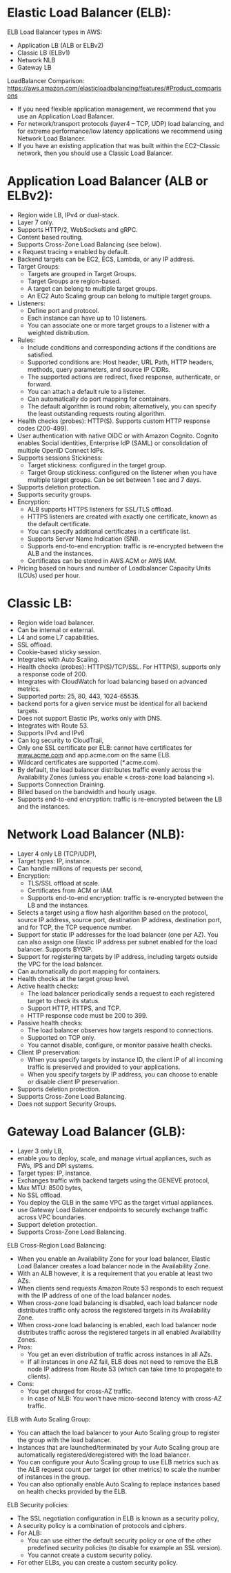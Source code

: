 # Elastic Load Balancer (ELB):

ELB Load Balancer types in AWS:
- Application LB (ALB or ELBv2)
- Classic LB (ELBv1)
- Network NLB
- Gateway LB

LoadBalancer Comparison: https://aws.amazon.com/elasticloadbalancing/features/#Product_comparisons
- If you need flexible application management, we recommend that you use an Application Load Balancer.
- For network/transport protocols (layer4 – TCP, UDP) load balancing, and for extreme performance/low latency applications we recommend using Network Load Balancer.
- If you have an existing application that was built within the EC2-Classic network, then you should use a Classic Load Balancer.


# Application Load Balancer (ALB or ELBv2):
- Region wide LB, IPv4 or dual-stack.
- Layer 7 only.
- Supports HTTP/2, WebSockets and gRPC.
- Content based routing.
- Supports Cross-Zone Load Balancing (see below).
- « Request tracing » enabled by default.
- Backend targets can be EC2, ECS, Lambda, or any IP address.
- Target Groups:
	- Targets are grouped in Target Groups.
	- Target Groups are region-based.
	- A target can belong to multiple target groups.
	- An EC2 Auto Scaling group can belong to multiple target groups.
- Listeners:
	- Define port and protocol.
	- Each instance can have up to 10 listeners.
	- You can associate one or more target groups to a listener with a weighted distribution.
- Rules: 
	- Include conditions and corresponding actions if the conditions are satisfied. 
	- Supported conditions are: Host header, URL Path, HTTP headers, methods, query parameters, and source IP CIDRs. 
	- The supported actions are redirect, fixed response, authenticate, or forward. 
	- You can attach a default rule to a listener.
	- Can automatically do port mapping for containers.
	- The default algorithm is round robin; alternatively, you can specify the least outstanding requests routing algorithm. 
- Health checks (probes): HTTP(S). Supports custom HTTP response codes (200-499).
- User authentication with native OIDC or with Amazon Cognito. Cognito enables Social identities, Enterprise IdP (SAML) or consolidation of multiple OpenID Connect IdPs.
- Supports sessions Stickiness:
	- Target stickiness: configured in the target group.
	- Target Group stickiness: configured on the listener when you have multiple target groups. Can be set between 1 sec and 7 days.
- Supports deletion protection.
- Supports security groups.
- Encryption:
	- ALB supports HTTPS listeners for SSL/TLS offload.
	- HTTPS listeners are created with exactly one certificate, known as the default certificate. 
	- You can specify additional certificates in a certificate list.
	- Supports Server Name Indication (SNI).
	- Supports end-to-end encryption: traffic is re-encrypted between the ALB and the instances.
	- Certificates can be stored in AWS ACM or AWS IAM.
- Pricing based on hours and number of Loadbalancer Capacity Units (LCUs) used per hour.



# Classic LB:
- Region wide load balancer.
- Can be internal or external.
- L4 and some L7 capabilities.
- SSL offload.
- Cookie-based sticky session.
- Integrates with Auto Scaling.
- Health checks (probes): HTTP(S)/TCP/SSL. For HTTP(S), supports only a response code of 200.
- Integrates with CloudWatch for load balancing based on advanced metrics.
- Supported ports: 25, 80, 443, 1024-65535. 
- backend ports for a given service must be identical for all backend targets.
- Does not support Elastic IPs, works only with DNS.
- Integrates with Route 53.
- Supports IPv4 and IPv6
- Can log security to CloudTrail,
- Only one SSL certificate per ELB: cannot have certificates for www.acme.com and app.acme.com on the same ELB.
- Wildcard certificates are supported (*.acme.com).
- By default, the load balancer distributes traffic evenly across the Availability Zones (unless you enable « cross-zone load balancing »).
- Supports Connection Draining.
- Billed based on the bandwidth and hourly usage.
- Supports end-to-end encryption: traffic is re-encrypted between the LB and the instances.


# Network Load Balancer (NLB):
- Layer 4 only LB (TCP/UDP),
- Target types: IP, instance.
- Can handle millions of requests per second,
- Encryption:
	- TLS/SSL offload at scale.
	- Certificates from ACM or IAM.
	- Supports end-to-end encryption: traffic is re-encrypted between the LB and the instances.
- Selects a target using a flow hash algorithm based on the protocol, source IP address, source port, destination IP address, destination port, and for TCP, the TCP sequence number. 
- Support for static IP addresses for the load balancer (one per AZ). You can also assign one Elastic IP address per subnet enabled for the load balancer. Supports BYOIP.
- Support for registering targets by IP address, including targets outside the VPC for the load balancer.
- Can automatically do port mapping for containers. 
- Health checks at the target group level.
- Active health checks:
	- The load balancer periodically sends a request to each registered target to check its status.
	- Support HTTP, HTTPS, and TCP.
	- HTTP response code must be 200 to 399. 
- Passive health checks:
	- The load balancer observes how targets respond to connections.
	- Supported on TCP only.
	- You cannot disable, configure, or monitor passive health checks. 
- Client IP preservation:
	- When you specify targets by instance ID, the client IP of all incoming traffic is preserved and provided to your applications.
	- When you specify targets by IP address, you can choose to enable or disable client IP preservation.
- Supports deletion protection.
- Supports Cross-Zone Load Balancing.
- Does not support Security Groups.


# Gateway Load Balancer (GLB):
- Layer 3 only LB,
- enable you to deploy, scale, and manage virtual appliances, such as FWs, IPS and DPI systems.
- Target types: IP, instance.
- Exchanges traffic with backend targets using the GENEVE protocol,
- Max MTU: 8500 bytes,
- No SSL offload.
- You deploy the GLB in the same VPC as the target virtual appliances. 
- use Gateway Load Balancer endpoints to securely exchange traffic across VPC boundaries. 
- Support deletion protection.
- Supports Cross-Zone Load Balancing.

ELB Cross-Region Load Balancing:
- When you enable an Availability Zone for your load balancer, Elastic Load Balancer creates a load balancer node in the Availability Zone. 
- With an ALB however, it is a requirement that you enable at least two AZs.
- When clients send requests Amazon Route 53 responds to each request with the IP address of one of the load balancer nodes.
- When cross-zone load balancing is disabled, each load balancer node distributes traffic only across the registered targets in its Availability Zone. 
- When cross-zone load balancing is enabled, each load balancer node distributes traffic across the registered targets in all enabled Availability Zones. 
- Pros:
	- You get an even distribution of traffic across instances in all AZs.
	- If all instances in one AZ fail, ELB does not need to remove the ELB node IP address from Route 53 (which can take time to propagate to clients).
- Cons:
	- You get charged for cross-AZ traffic.
	- In case of NLB: You won't have micro-second latency with cross-AZ traffic.


ELB with Auto Scaling Group:
- You can attach the load balancer to your Auto Scaling group to register the group with the load balancer. 
- Instances that are launched/terminated by your Auto Scaling group are automatically registered/deregistered with the load balancer. 
- You can configure your Auto Scaling group to use ELB metrics such as the ALB request count per target (or other metrics) to scale the number of instances in the group.
- You can also optionally enable Auto Scaling to replace instances based on health checks provided by the ELB.


ELB Security policies:
- The SSL negotiation configuration in ELB is known as a security policy,
- A security policy is a combination of protocols and ciphers. 
- For ALB:
	- You can use either the default security policy or one of the other predefined security policies (to disable for example an SSL version).
	- You cannot create a custom security policy.
- For other ELBs, you can create a custom security policy.
